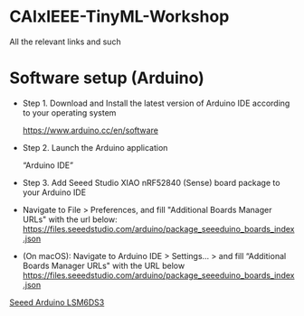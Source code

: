 # CAIxIEEE-TinyML-Workshop
All the relevant links and such

# Software setup (Arduino)

- Step 1. Download and Install the latest version of Arduino IDE according to your operating system

  https://www.arduino.cc/en/software

- Step 2. Launch the Arduino application

  “Arduino IDE”

- Step 3. Add Seeed Studio XIAO nRF52840 (Sense) board package to your Arduino IDE
- Navigate to File > Preferences, and fill "Additional Boards Manager URLs" with the url below:
  https://files.seeedstudio.com/arduino/package_seeeduino_boards_index.json
- (On macOS): Navigate to Arduino IDE > Settings… > and fill “Additional Boards Manager URLs" with the URL below
  https://files.seeedstudio.com/arduino/package_seeeduino_boards_index.json



[Seeed Arduino LSM6DS3](https://github.com/jgaucin03/CAIxIEEE-TinyML-Workshop/blob/main/Seeed_Arduino_LSM6DS3-master.zip)
